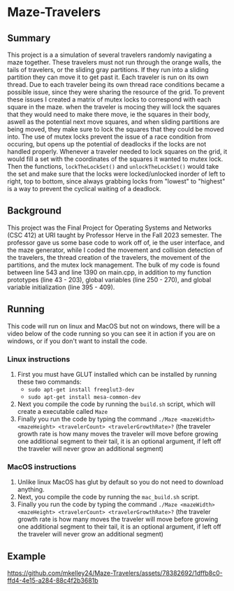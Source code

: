 # Maze-Travelers
## Summary
This project is a a simulation of several travelers  randomly navigating a maze together. These travelers must not run through the orange walls, the tails of travelers, or the sliding gray partitions. If they run into a sliding partition they can move it to get past it. Each traveler is run on its own thread. Due to each traveler being its own thread race conditions became a possible issue, since they were sharing the resource of the grid. To prevent these issues I created a matrix of mutex locks to correspond with each square in the maze. when the traveler is mocing they will lock the squares that they would need to make there move, ie the squares in their body, aswell as the potential next move squares, and when sliding partitions are being moved, they make sure to lock the squares that they could be moved into. The use of mutex locks prevent the issue of a race condition from occuring, but opens up the potential of deadlocks if the locks are not handled properly. Whenever a traveler needed to lock squares on the grid, it would fill a set with the coordinates of the squares it wanted to mutex lock. Then the functions, `lockTheLockSet()` and `unlockTheLockSet()` would take the set and make sure that the locks were locked/unlocked inorder of left to right, top to bottom, since always grabbing locks from "lowest" to "highest" is a way to prevent the cyclical waiting of a deadlock.

## Background
This project was the Final Project for Operating Systems and Networks (CSC 412) at URI taught by Professor Herve in the Fall 2023 semester. The professor gave us some base code to work off of, ie the user interface, and the maze generator, while I coded the movement and collision detection of the travelers, the thread creation of the travelers, the movement of the partitions, and the mutex lock management. The bulk of my code is found between line 543 and line 1390 on main.cpp, in addition to my function prototypes (line 43 - 203), global variables (line 250 - 270), and global variable initialization (line 395 - 409).

## Running
This code will run on linux and MacOS but not on windows, there will be a video below of the code running so you can see it in action if you are on windows, or if you don't want to install the code.
### Linux instructions
1. First you must have GLUT installed which can be installed by running these two commands:
   * `sudo apt-get install freeglut3-dev`
   * `sudo apt-get install mesa-common-dev`
2.  Next you compile the code by running the `build.sh` script, which will create a executable called `Maze`
3.  Finally you run the code by typing the command `./Maze <mazeWidth> <mazeHeight> <travelerCount> <travelerGrowthRate>?` (the traveler growth rate is how many moves the traveler will move before growing one additional segment to their tail, it is an optional argument, if left off the traveler will never grow an additional segment)

### MacOS instructions
1. Unlike linux MacOS has glut by default so you do not need to download anything.
2. Next, you compile the code by running the `mac_build.sh` script.
3.  Finally you run the code by typing the command `./Maze <mazeWidth> <mazeHeight> <travelerCount> <travelerGrowthRate>?` (the traveler growth rate is how many moves the traveler will move before growing one additional segment to their tail, it is an optional argument, if left off the traveler will never grow an additional segment)

## Example

https://github.com/mkelley24/Maze-Travelers/assets/78382692/1dffb8c0-ffd4-4e15-a284-88c4f2b3681b

